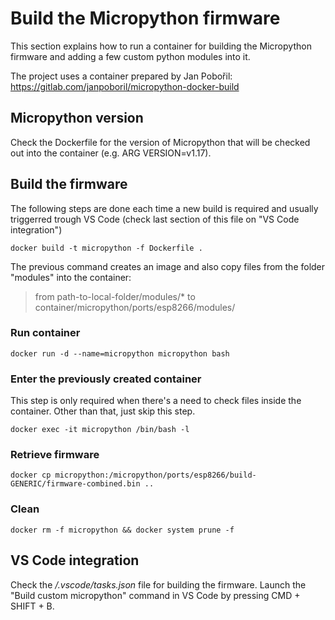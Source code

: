 # Build the Micropython firmware
This section explains how to run a container for building the Micropython firmware and adding a few custom python modules into it.

The project uses a container prepared by Jan Pobořil: https://gitlab.com/janpoboril/micropython-docker-build


## Micropython version
Check the Dockerfile for the version of Micropython that will be checked out into the container (e.g. ARG VERSION=v1.17).

## Build the firmware
 The following steps are done each time a new build is required and usually triggerred trough VS Code (check last section of this file on "VS Code integration")
```
docker build -t micropython -f Dockerfile .
```
The previous command creates an image and also copy files from the folder "modules" into the container:

> from path-to-local-folder/modules/* to container/micropython/ports/esp8266/modules/
### Run container
```
docker run -d --name=micropython micropython bash
```
### Enter the previously created container

This step is only required when there's a need to check files inside the container.
Other than that, just skip this step.
```
docker exec -it micropython /bin/bash -l
```
### Retrieve firmware
```
docker cp micropython:/micropython/ports/esp8266/build-GENERIC/firmware-combined.bin ..
```
### Clean

```
docker rm -f micropython && docker system prune -f
```
## VS Code integration

Check the _/.vscode/tasks.json_ file for building the firmware.
Launch the "Build custom micropython" command in VS Code by pressing CMD + SHIFT + B.


